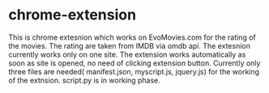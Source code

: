 # chrome-extension
This is chrome extesnion which works on EvoMovies.com for the rating of the movies. The rating are taken from IMDB via omdb api.
The extesnion currently works only on one site. The extension works automatically as soon as site is opened, no need of clicking extension button. Currently only three files are needed( manifest.json, myscript.js, jquery.js) for the working of the extnsion. script.py is in working phase.
